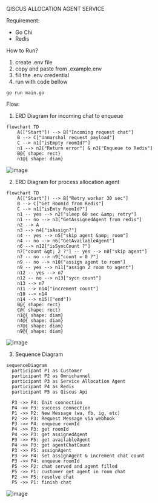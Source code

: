 QISCUS ALLOCATION AGENT SERVICE

Requirement: 
- Go Chi
- Redis

How to Run?
1. create .env file
2. copy and paste from .example.env
3. fill the .env credential
4.  run with code bellow

```
go run main.go
```

Flow:
1. ERD Diagram for incoming chat to enqueue
```
flowchart TD
    A(["Start"]) --> B["Incoming request chat"]
    B --> C["Unmarshal request payload"]
    C --> n1["isEmpty roomId?"]
    n1 --> n2["Return error"] & n3["Enqueue to Redis"]
    B@{ shape: rect}
    n1@{ shape: diam}
```  

![image](https://github.com/user-attachments/assets/d04de6d6-e261-4c97-bf66-3ba4fac5dd61)

2. ERD Diagram for process allocation agent
```
flowchart TD
    A(["Start"]) --> B["Retry worker 30 sec"]
    B --> C["Get RoomId from Redis"]
    C --> n1["isEmty RoomId?"]
    n1 -- yes --> n2["sleep 60 sec &amp; retry"]
    n1 -- no --> n3["GetAssignedAgent from redis"]
    n2 --> A
    n3 --> n4["isAssign?"]
    n4 -- yes --> n5["skip agent &amp; room"]
    n4 -- no --> n6["GetAvailableAgent"]
    n6 --> n12["isSyncCount ?"]
    n7["count &gt; 2 ?"] -- yes --> n8["skip agent"]
    n7 -- no --> n9["count = 0 ?"]
    n9 -- no --> n10["assign agent to room"]
    n9 -- yes --> n11["assign 2 room to agent"]
    n12 -- yes --> n7
    n12 -- no --> n13["sycn count"]
    n13 --> n7
    n11 --> n14["increment count"]
    n10 --> n14
    n14 --> n15(["end"])
    B@{ shape: rect}
    C@{ shape: rect}
    n1@{ shape: diam}
    n4@{ shape: diam}
    n7@{ shape: diam}
    n9@{ shape: diam}
```

![image](https://github.com/user-attachments/assets/827a2d14-f711-4393-839d-e670df5c80d1)
  
3. Sequence Diagram
```
sequenceDiagram
  participant P1 as Customer
  participant P2 as Omnichannel
  participant P3 as Service Allocation Agent
  participant P4 as Redis
  participant P5 as Qiscus Api

  P3 ->> P4: Init connection
  P4 ->> P3: success connection
  P1 ->> P2: New Message (wa, fb, ig, etc)
  P2 ->> P3: Request Message via webhook
  P3 ->> P4: enqueue roomId
  P4 ->> P3: get roomId
  P4 ->> P3: get assignedAgent
  P3 ->> P5: get availableAgent
  P4 ->> P3: get agentChatCount
  P3 ->> P5: assignAgent
  P3 ->> P4: set assignAgent & increment chat count
  P3 ->> P4: enqueue roomId
  P5 ->> P2: chat served and agent filled
  P5 ->> P1: customer get agent in room chat
  P2 ->> P5: resolve chat
  P5 ->> P1: finish chat
```

![image](https://github.com/user-attachments/assets/6079bc59-0d4c-481f-a329-b2cfd016994f)
